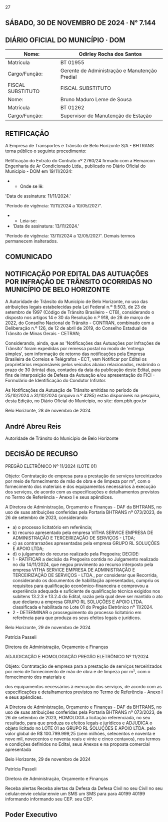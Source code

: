 <!-- image -->

27

## SÁBADO, 30 DE NOVEMBRO DE 2024 · N° 7.144

## DIÁRIO OFICIAL DO MUNICÍPIO · DOM

| Nome:             | Odirley Rocha dos Santos                      |
|-------------------|-----------------------------------------------|
| Matrícula         | BT 01955                                      |
| Cargo/Função:     | Gerente de Administração e Manutenção Predial |
| FISCAL SUBSTITUTO | FISCAL SUBSTITUTO                             |
| Nome:             | Bruno Maduro Leme de Sousa                    |
| Matrícula         | BT 01262                                      |
| Cargo/Função:     | Supervisor de Manutenção de Estação           |

## RETIFICAÇÃO

A Empresa de Transportes e Trânsito de Belo Horizonte S/A - BHTRANS torna público o seguinte procedimento:

Retificação do Extrato do Contrato nº 2760/24 firmado com a Hemarcon Engenharia de Ar Condicionado Ltda., publicado no Diário Oficial do Município - DOM em 19/11/2024:

- - Onde se lê:

'Data de assinatura: 11/11/2024.'

'Período de vigência: 11/11/2024 a 10/05/2027'.

- - Leia-se:
- 'Data de assinatura: 13/11/2024.'

'Período de vigência: 13/11/2024 a 12/05/2027'. Demais termos permanecem inalterados.

## COMUNICADO

## NOTIFICAÇÃO POR EDITAL DAS AUTUAÇÕES POR INFRAÇÃO DE TRÂNSITO OCORRIDAS NO MUNICÍPIO DE BELO HORIZONTE

A Autoridade de Trânsito do Município de Belo Horizonte, no uso das atribuições legais estabelecidas pela Lei Federal n.º 9.503, de 23 de setembro de 1997 (Código de Trânsito Brasileiro - CTB), considerando o disposto nos artigos 14 e 30 da Resolução n.º 918, de 28 de março de 2022, do Conselho Nacional de Trânsito - CONTRAN, combinado com a Deliberação n.º 126, de 12 de abril de 2019, do Conselho Estadual de Trânsito de Minas Gerais - CETRAN;

Considerando, ainda, que as 'Notificações das Autuações por Infrações de Trânsito' foram expedidas por remessa postal no modo de 'entrega simples', sem informação de retorno das notificações pela Empresa Brasileira de Correios e Telégrafos - ECT,  vem Notificar  por  Edital  os  proprietários  responsáveis  pelos  veículos  abaixo  relacionados, reabrindo o prazo de 30 (trinta) dias, contados da data da publicação deste Edital, para fins de interposição de Defesa da Autuação e/ou apresentação do FICI - Formulário de Identificação do Condutor Infrator.

As Notificações da Autuação de Trânsito emitidas no período de 25/10/2024 a 31/10/2024 (arquivo n.º 4285) estão disponíveis na pesquisa, desta Edição, no Diário Oficial do Município, no site: dom.pbh.gov.br

Belo Horizonte, 28 de novembro de 2024

## André Abreu Reis

Autoridade de Trânsito do Município de Belo Horizonte

## DECISÃO DE RECURSO

PREGÃO ELETRÔNICO Nº 11/2024 (LOTE 01)

Objeto: Contratação de empresa para a prestação de serviços terceirizados por meio de fornecimento de mão de obra e de limpeza por m², com o fornecimento dos materiais e dos equipamentos necessários à execução dos serviços, de acordo com as especificações e detalhamentos previstos no Termo de Referência - Anexo I e seus apêndices.

A Diretora de Administração, Orçamento e Finanças - DAF da BHTRANS, no uso de suas atribuições conferidas pela Portaria BHTRANS nº 073/2023, de 26 de setembro de 2023, considerando:

- a) o processo licitatório em referência;
- b)  recurso apresentado pela empresa VITHA SERVICE EMPRESA DE ADMINISTRAÇÃO E TERCEIRIZAÇÃO DE SERVIÇOS - LTDA;
- c) as contrarrazões apresentadas pela empresa GRUPO RL SOLUÇÕES E APOIO LTDA;
- d) o julgamento do recurso realizado pela Pregoeira; DECIDE:
- 1 - RATIFICAR a decisão da Pregoeira contida no Julgamento realizado no dia 14/11/2024, que negou provimento ao recurso interposto pela empresa VITHA SERVICE EMPRESA DE ADMINISTRAÇÃO E TERCEIRIZAÇÃO DE SERVIÇOS - LTDA., por considerar que Recorrida, considerando os documentos de habilitação apresentados, cumpriu os requisitos para qualificação econômico-financeira e  comprovou a experiência adequada e suficiente de qualificação técnica exigidos nos subitens 13.2.3 e 13.2.4 do Edital, razão pela qual deve ser mantido o ato que declarou a empresa GRUPO RL SOLUÇÕES E APOIO LTDA. classificada e habilitada no Lote 01 do Pregão Eletrônico nº 11/2024.
- 2 - DETERMINAR o prosseguimento do processo licitatório em referência para que produza os seus efeitos legais e jurídicos.

Belo Horizonte, 29 de novembro de 2024

Patrícia Passeli

Diretora de Administração, Orçamento e Finanças

ADJUDICAÇÃO E HOMOLOGAÇÃO PREGÃO ELETRÔNICO Nº 11/2024

Objeto: Contratação de empresa para a prestação de serviços terceirizados por meio de fornecimento de mão de obra e de limpeza por m², com o fornecimento dos materiais e

dos equipamentos necessários à execução dos serviços, de acordo com as especificações e detalhamentos previstos no Termo de Referência - Anexo I e seus apêndices.

A Diretora de Administração, Orçamento e Finanças - DAF da BHTRANS, no uso de suas atribuições conferidas pela Portaria BHTRANS nº 073/2023, de 26 de setembro de 2023, HOMOLOGA a licitação referenciada, no seu resultado, para que produza os efeitos legais e jurídicos e ADJUDICA o objeto licitado no LOTE 01 ao  GRUPO RL SOLUÇÕES E APOIO LTDA. pelo valor global de R$ 100.799.999,25 (cem milhões, setecentos e noventa e nove mil, novecentos e noventa reais e vinte e cinco centavos), nos termos e condições definidos no Edital, seus Anexos e na proposta comercial apresentada

Belo Horizonte, 29 de novembro de 2024

Patrícia Passeli

Diretora de Administração, Orçamento e Finanças

<!-- image -->

Receba alertas Receba alertas da Defesa da Defesa Civil no seu Civil no seu celular:envie celular:envie um SMS um SMS para para 40199 40199 informando informando seu CEP. seu CEP.

## Poder Executivo

<!-- image -->